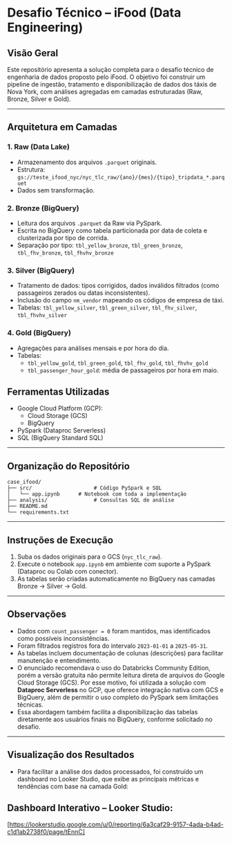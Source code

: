 # Desafio Técnico – iFood (Data Engineering)

## Visão Geral
Este repositório apresenta a solução completa para o desafio técnico de engenharia de dados proposto pelo iFood. O objetivo foi construir um pipeline de ingestão, tratamento e disponibilização de dados dos táxis de Nova York, com análises agregadas em camadas estruturadas (Raw, Bronze, Silver e Gold).

---

## Arquitetura em Camadas

### 1. Raw (Data Lake)
- Armazenamento dos arquivos `.parquet` originais.
- Estrutura: `gs://teste_ifood_nyc/nyc_tlc_raw/{ano}/{mes}/{tipo}_tripdata_*.parquet`
- Dados sem transformação.

### 2. Bronze (BigQuery)
- Leitura dos arquivos `.parquet` da Raw via PySpark.
- Escrita no BigQuery como tabela particionada por data de coleta e clusterizada por tipo de corrida.
- Separação por tipo: `tbl_yellow_bronze`, `tbl_green_bronze`, `tbl_fhv_bronze`, `tbl_fhvhv_bronze`

### 3. Silver (BigQuery)
- Tratamento de dados: tipos corrigidos, dados inválidos filtrados (como passageiros zerados ou datas inconsistentes).
- Inclusão do campo `nm_vendor` mapeando os códigos de empresa de táxi.
- Tabelas: `tbl_yellow_silver`, `tbl_green_silver`, `tbl_fhv_silver`, `tbl_fhvhv_silver`

### 4. Gold (BigQuery)
- Agregações para análises mensais e por hora do dia.
- Tabelas:
  - `tbl_yellow_gold`, `tbl_green_gold`, `tbl_fhv_gold`, `tbl_fhvhv_gold`
  - `tbl_passenger_hour_gold`: média de passageiros por hora em maio.

## Ferramentas Utilizadas
- Google Cloud Platform (GCP):
  - Cloud Storage (GCS)
  - BigQuery
- PySpark (Dataproc Serverless)
- SQL (BigQuery Standard SQL)

---

## Organização do Repositório
```
case_ifood/
├── src/                    # Código PySpark e SQL
│   └── app.ipynb      # Notebook com toda a implementação
├── analysis/               # Consultas SQL de análise
├── README.md               
└── requirements.txt        
```

---

## Instruções de Execução
1. Suba os dados originais para o GCS (`nyc_tlc_raw`).
2. Execute o notebook `app.ipynb` em ambiente com suporte a PySpark (Dataproc ou Colab com conector).
3. As tabelas serão criadas automaticamente no BigQuery nas camadas Bronze → Silver → Gold.

---

## Observações
- Dados com `count_passenger = 0` foram mantidos, mas identificados como possíveis inconsistências.
- Foram filtrados registros fora do intervalo `2023-01-01` a `2025-05-31`.
- As tabelas incluem documentação de colunas (descrições) para facilitar manutenção e entendimento.
- O enunciado recomendava o uso do Databricks Community Edition, porém a versão gratuita não permite leitura direta de arquivos do Google Cloud Storage (GCS). Por esse motivo, foi utilizada a solução com **Dataproc Serverless** no GCP, que oferece integração nativa com GCS e BigQuery, além de permitir o uso completo do PySpark sem limitações técnicas.
- Essa abordagem também facilita a disponibilização das tabelas diretamente aos usuários finais no BigQuery, conforme solicitado no desafio.

---

## Visualização dos Resultados

- Para facilitar a análise dos dados processados, foi construído um dashboard no Looker Studio, que exibe as principais métricas e tendências com base na camada Gold:

## Dashboard Interativo – Looker Studio:
[https://lookerstudio.google.com/u/0/reporting/6a3caf29-9157-4ada-b4ad-c1d1ab2738f0/page/tEnnC]
